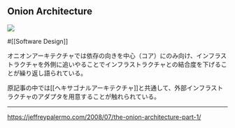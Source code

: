 ## Onion Architecture

![](https://i0.wp.com/jeffreypalermo.com/wp-content/uploads/2018/06/image257b0257d255b59255d.png?resize=366%2C259&ssl=1)

#[[Software Design]]

オニオンアーキテクチャでは依存の向きを中心（コア）にのみ向け、インフラストラクチャを外側に追いやることでインフラストラクチャとの結合度を下げることが繰り返し語られている。

原記事の中では[[ヘキサゴナルアーキテクチャ]]と共通して、外部インフラストラクチャのアダプタを用意することが触れられている。

---

<https://jeffreypalermo.com/2008/07/the-onion-architecture-part-1/>